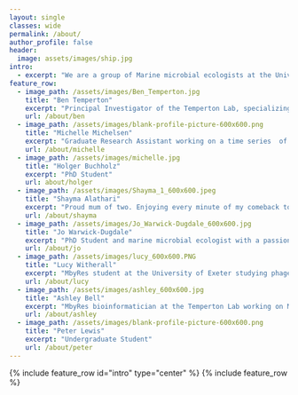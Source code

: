 ```yaml
---
layout: single
classes: wide
permalink: /about/
author_profile: false
header:
  image: assets/images/ship.jpg
intro:
  - excerpt: "We are a group of Marine microbial ecologists at the University of Exeter, UK striving to #bemorepirate"
feature_row:
  - image_path: /assets/images/Ben_Temperton.jpg
    title: "Ben Temperton"
    excerpt: "Principal Investigator of the Temperton Lab, specializing in bioinformatic analyses of ‘big data’ to better understand interactions within microbial communities"
    url: /about/ben
  - image_path: /assets/images/blank-profile-picture-600x600.png
    title: "Michelle Michelsen"
    excerpt: "Graduate Research Assistant working on a time series  of the bacterial and viral populations in the West English Channel"
    url: /about/michelle
  - image_path: /assets/images/michelle.jpg
    title: "Holger Buchholz"
    excerpt: "PhD Student"
    url: about/holger
  - image_path: /assets/images/Shayma_1_600x600.jpeg
    title: "Shayma Alathari"
    excerpt: "Proud mum of two. Enjoying every minute of my comeback to Science."
    url: /about/shayma
  - image_path: /assets/images/Jo_Warwick-Dugdale_600x600.jpg
    title: "Jo Warwick-Dugdale"
    excerpt: "PhD Student and marine microbial ecologist with a passion for understanding how communities of the smallest marine organisms"
    url: /about/jo
  - image_path: /assets/images/lucy_600x600.PNG
    title: "Lucy Witherall"
    excerpt: "MbyRes student at the University of Exeter studying phage encapsulation using microfluidics"
    url: /about/lucy
  - image_path: /assets/images/ashley_600x600.jpg
    title: "Ashley Bell"
    excerpt: "MbyRes bioinformatician at the Temperton Lab working on Marine Metagenomics and Single cell Amplified Genomes"
    url: /about/ashley
  - image_path: /assets/images/blank-profile-picture-600x600.png
    title: "Peter Lewis"
    excerpt: "Undergraduate Student"
    url: /about/peter
---
```

{% include feature_row id="intro" type="center" %}
{% include feature_row %}

